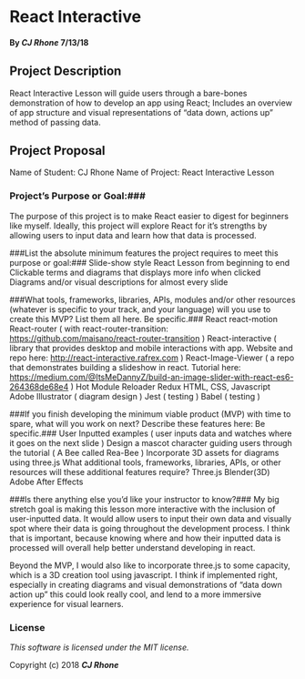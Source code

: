 # React Interactive #

#### By _**CJ Rhone**_ 7/13/18


## Project Description ##

React Interactive Lesson will guide users through a bare-bones demonstration of how to develop an app using React; Includes an overview of app structure and visual representations of “data down, actions up” method of passing data.

## Project Proposal ##

Name of Student: CJ Rhone
Name of Project: React Interactive Lesson

### Project’s Purpose or Goal:### 
The purpose of this project is to make React easier to digest for beginners like myself. Ideally, this project will explore React for it’s strengths by allowing users to input data and learn how that data is processed.    

###List the absolute minimum features the project requires to meet this purpose or goal:###
Slide-show style React Lesson from beginning to end
Clickable terms and diagrams that displays more info when clicked
Diagrams and/or visual descriptions for almost every slide 

###What tools, frameworks, libraries, APIs, modules and/or other resources (whatever is specific to your track, and your language) will you use to create this MVP? List them all here. Be specific.###
React
react-motion
React-router ( with react-router-transition: https://github.com/maisano/react-router-transition )
React-interactive ( library that provides desktop and mobile interactions with app. Website and repo here: http://react-interactive.rafrex.com )
React-Image-Viewer ( a repo that demonstrates building a slideshow in react. Tutorial here: https://medium.com/@ItsMeDannyZ/build-an-image-slider-with-react-es6-264368de68e4 )
Hot Module Reloader
Redux
HTML, CSS, Javascript
Adobe Illustrator ( diagram design )
Jest ( testing )
Babel ( testing )

###If you finish developing the minimum viable product (MVP) with time to spare, what will you work on next? Describe these features here: Be specific.###
User Inputted examples ( user inputs data and watches where it goes on the next slide ) 
Design a mascot character guiding users through the tutorial ( A Bee called Rea-Bee ) 
Incorporate 3D assets for diagrams using three.js
What additional tools, frameworks, libraries, APIs, or other resources will these additional features require?
Three.js
Blender(3D)
Adobe After Effects

###Is there anything else you’d like your instructor to know?### 
My big stretch goal is making this lesson more interactive with the inclusion of user-inputted data. It would allow users to input their own data and visually spot where their data is going throughout the development process. I think that is important, because knowing where and how their inputted data is processed will overall help better understand developing in react.

Beyond the MVP, I would also like to incorporate three.js to some capacity, which is a 3D creation tool using javascript. I think if implemented right, especially in creating diagrams and visual demonstrations of “data down action up” this could look really cool, and lend to a more immersive experience for visual learners.


### License

*This software is licensed under the MIT license.*

Copyright (c) 2018 **_CJ Rhone_**